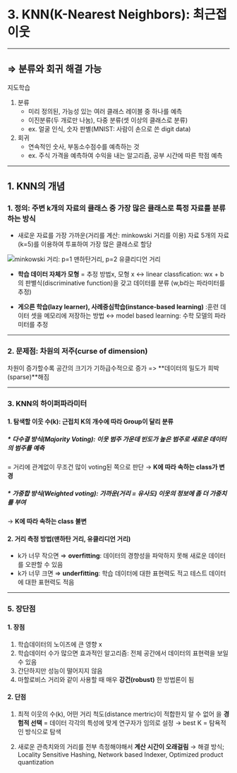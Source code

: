 # 3. KNN(K-Nearest Neighbors): 최근접 이웃
___
## ⇒ **분류**와 **회귀** 해결 가능

지도학습

1. 분류
    - 미리 정의된, 가능성 있는 여러 클래스 레이블 중 하나를 예측
    - 이진분류(두 개로만 나눔), 다중 분류(셋 이상의 클래스로 분류)
    - ex. 얼굴 인식, 숫자 판별(MNIST: 사람이 손으로 쓴 digit data)
2. 회귀
    - 연속적인 숫사, 부동소수점수를 예측하는 것
    - ex. 주식 가격을 예측하여 수익을 내는 알고리즘, 공부 시간에 따른 학점 예측
___

## 1. KNN의 개념
###    1. 정의: 주변 k개의 자료의 클래스 중 가장 많은 클래스로 특정 자료를 분류하는 방식
- 새로운 자료를 가장 가까운(거리를 계산: minkowski 거리를 이용) 자료 5개의 자료(k=5)를 이용하여 투표하여 가장 많은 클래스로 할당

![minkowski 거리: p=1 맨하탄거리, p=2 유클리디언 거리](https://user-images.githubusercontent.com/80238096/111924221-b775e480-8ae6-11eb-8fcf-848f53ad7865.png "minkowski 거리: p=1 맨하탄거리, p=2 유클리디언 거리")
- **학습 데이터 자체가 모형** = 추정 방법x, 모형 x
↔ linear classfication: wx + b의 판별식(discriminative function)을 갖고 데이터를 분류 (w,b라는 파라미터를 추정)
    
-  **게으른 학습(lazy learner), 사례중심학습(instance-based learning)** :훈련 데이터 셋을 메모리에 저장하는 방법 ↔ model based learning: 수학 모델의 파라미터를 추정

___
###    2. 문제점: 차원의 저주(curse of dimension)
차원이 증가할수록 공간의 크기가 기하급수적으로 증가 => **데이터의 밀도가 희박(sparse)**해짐
___
###    3. KNN의 하이퍼파라미터

####        1. 탐색할 이웃 수(k): 근접치 K의 개수에 따라 Group이 달리 분류

#####        * 다수결 방식(Majority Voting): 이웃 범주 가운데 빈도가 높은 범주로 새로운 데이터의 범주를 예측 
= 거리에 관계없이 무조건 많이 voting된 쪽으로 판단
→ __K에 따라 속하는 class가 변경__

#####        * 가중합 방식(Weighted voting): 가까운(거리 = 유사도) 이웃의 정보에 좀 더 가중치를 부여
→ __K에 따라 속하는 class 불변__
            
####        2. 거리 측정 방법(맨하탄 거리, 유클리디언 거리)
* k가 너무 작으면 ⇒ **overfitting**: 데이터의 경향성을 파악하지 못해 새로운 데이터를 오판할 수 있음
* k가 너무 크면 ⇒ **underfitting**: 학습 데이터에 대한 표현력도 적고 테스트 데이터에 대한 표현력도 적음
___

###        5. 장단점
####        1. 장점
1. 학습데이터의 노이즈에 큰 영향 x
2. 학습데이터 수가 많으면 효과적인 알고리즘: 전체 공간에서 데이터의 표현력을 보일 수 있음
3. 간단하지만 성능이 떨어지지 않음
4. 마할로비스 거리와 같이 사용할 때 매우 __강건(robust)__ 한 방법론이 됨
####        2. 단점
1. 최적 이웃의 수(k), 어떤 거리 척도(distance mertric)이 적합한지 알 수 없어 을 __경험적 선택__ = 데이터 각각의 특성에 맞게 연구자가 임의로 설정
    → best K = 탐욕적인 방식으로 탐색

2. 새로운 관측치와의 거리를 전부 측정해야해서 __계산 시간이 오래걸림__
    → 해결 방식; Locality Sensitive Hashing, Network based Indexer, Optimized product quantization
